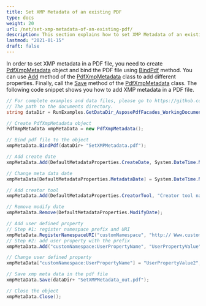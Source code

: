 ```yaml
---
title: Set XMP Metadata of an existing PDF
type: docs
weight: 20
url: /net/set-xmp-metadata-of-an-existing-pdf/
description: This section explains how to set XMP Metadata of an existing PDF with Aspose.PDF Facades.
lastmod: "2021-01-15"
draft: false
---
```


In order to set XMP metadata in a PDF file, you need to create [PdfXmpMetadata](https://apireference.aspose.com/pdf/net/aspose.pdf.facades/pdfxmpmetadata) object and bind the PDF file using [BindPdf](https://apireference.aspose.com/pdf/net/aspose.pdf.facades/facade/methods/bindpdf/index) method. You can use [Add](https://apireference.aspose.com/pdf/net/aspose.pdf.facades/pdfxmpmetadata/methods/add/index) method of the [PdfXmpMetadata](https://apireference.aspose.com/pdf/net/aspose.pdf.facades/pdfxmpmetadata) class to add different properties. Finally, call the [Save](https://apireference.aspose.com/pdf/net/aspose.pdf/document/methods/save/index) method of the [PdfXmpMetadata](https://apireference.aspose.com/pdf/net/aspose.pdf.facades/pdfxmpmetadata) class. The following code snippet shows you how to add XMP metadata in a PDF file.

```csharp
// For complete examples and data files, please go to https://github.com/aspose-pdf/Aspose.Pdf-for-.NET
// The path to the documents directory.
string dataDir = RunExamples.GetDataDir_AsposePdfFacades_WorkingDocuments();

// Create PdfXmpMetadata object
PdfXmpMetadata xmpMetaData = new PdfXmpMetadata();

// Bind pdf file to the object
xmpMetaData.BindPdf(dataDir+ "SetXMPMetadata.pdf");

// Add create date
xmpMetaData.Add(DefaultMetadataProperties.CreateDate, System.DateTime.Now.ToString());

// Change meta data date
xmpMetaData[DefaultMetadataProperties.MetadataDate] = System.DateTime.Now.ToString();

// Add creator tool
xmpMetaData.Add(DefaultMetadataProperties.CreatorTool, "Creator tool name");

// Remove modify date
xmpMetaData.Remove(DefaultMetadataProperties.ModifyDate);

// Add user defined property
// Step #1: register namespace prefix and URI
xmpMetaData.RegisterNamespaceURI("customNamespace", "http:// Www.customNameSpaces.com/ns/");
// Step #2: add user property with the prefix
xmpMetaData.Add("customNamespace:UserPropertyName", "UserPropertyValue");

// Change user defined property
xmpMetaData["customNamespace:UserPropertyName"] = "UserPropertyValue2";

// Save xmp meta data in the pdf file
xmpMetaData.Save(dataDir+ "SetXMPMetadata_out.pdf");

// Close the object
xmpMetaData.Close();
```